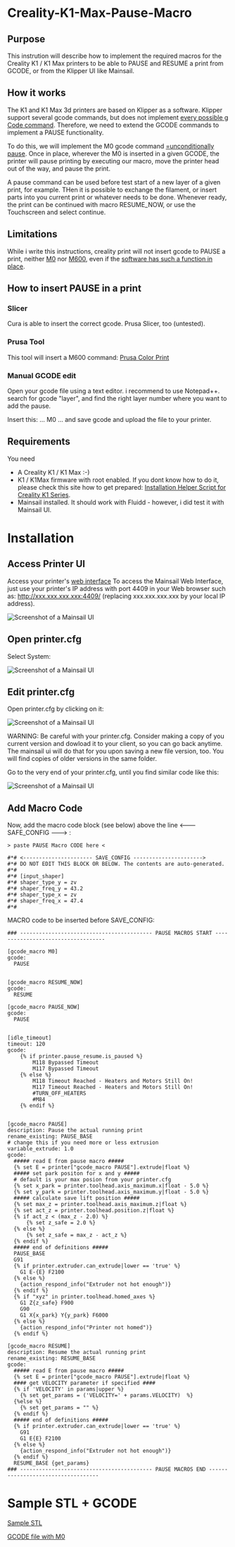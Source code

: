 # Creality-K1-Max-Pause-Macro

## Purpose
This instrution will describe how to implement the required macros for the Creality K1 / K1 Max printers to be able to PAUSE and RESUME a print from GCODE, or from the Klipper UI like Mainsail.

## How it works
The K1 and K1 Max 3d printers are based on Klipper as a software. Klipper support several gcode commands, but does not implement [every possible g Code command](https://www.klipper3d.org/G-Codes.html). Therefore, we need to extend the GCODE commands to implement a PAUSE functionality.

To do this, we will implement the M0 gcode command [=unconditionally pause](https://marlinfw.org/docs/gcode/M000-M001.html). 
Once in place, wherever the M0 is inserted in a given GCODE, the printer will pause printing by executing our macro, move the printer head out of the way, and pause the print. 

A pause command can be used before test start of a new layer of a given print, for example. THen it is possible to exchange the filament, or insert parts into you current print or whatever needs to be done. Whenever ready, the print can be continued with macro RESUME_NOW, or use the Touchscreen and select continue.

## Limitations
While i write this instructions, creality print will not insert gcode to PAUSE a print, neither [M0](https://marlinfw.org/docs/gcode/M000-M001.html) nor [M600](https://marlinfw.org/docs/gcode/M600.html), even if the [software has such a function in place](https://www.reddit.com/r/crealityk1/comments/143svlm/anyone_try_out_filament_change_with_creality_print/?rdt=53952).

## How to insert PAUSE in a print

### Slicer
Cura is able to insert the correct gcode.
Prusa Slicer, too (untested).

### Prusa Tool
This tool will insert a M600 command:
[Prusa Color Print](https://blog.prusa3d.com/color-print_3993)

### Manual GCODE edit
Open your gcode file using a text editor. i recommend to use Notepad++.
search for gcode "layer", and find the right layer number where you want to add the pause.

Insert this:
...
M0
...
and save gcode and upload the file to your printer.

## Requirements
You need
- A Creality K1 / K1 Max :-)
- K1 / K1Max firmware with root enabled. If you dont know how to do it, please check this site how to get prepared: [Installation Helper Script for Creality K1 Series](https://github.com/Guilouz/Creality-K1-and-K1-Max).
- Mainsail installed. It should work with Fluidd - however, i did test it with Mainsail UI.

# Installation

## Access Printer UI

Access your printer's [web interface](https://github.com/Guilouz/Creality-K1-and-K1-Max/wiki/Access-to-Web-Interface)
To access the Mainsail Web Interface, just use your printer's IP address with port 4409 in your Web browser such as: http://xxx.xxx.xxx.xxx:4409/ (replacing xxx.xxx.xxx.xxx by your local IP address).

![Screenshot of a Mainsail UI](mainsail_ui.png)

## Open printer.cfg

Select System:

![Screenshot of a Mainsail UI](Mainsail_machine.png)


## Edit printer.cfg

Open printer.cfg by clicking on it:

![Screenshot of a Mainsail UI](mainsail_printer.cfg.png)

WARNING: Be careful with your printer.cfg. Consider making a copy of you current version and dowload it to your client, so you can go back anytime.
The mainsail ui will do that for you upon saving a new file version, too. You will find copies of older versions in the same folder.

Go to the very end of your printer.cfg, until you find similar code like this:

![Screenshot of a Mainsail UI](mainsail_printer.cfg2.png)

## Add Macro Code

Now, add the macro code block (see below) above the line <--- SAFE_CONFIG ---> :


```
> paste PAUSE Macro CODE here <

#*# <---------------------- SAVE_CONFIG ---------------------->
#*# DO NOT EDIT THIS BLOCK OR BELOW. The contents are auto-generated.
#*#
#*# [input_shaper]
#*# shaper_type_y = zv
#*# shaper_freq_y = 43.2
#*# shaper_type_x = zv
#*# shaper_freq_x = 47.4
#*#
```


MACRO code to be inserted before SAVE_CONFIG:
```
### ------------------------------------------ PAUSE MACROS START -----------------------------------

[gcode_macro M0]
gcode:
  PAUSE


[gcode_macro RESUME_NOW]
gcode:
  RESUME

[gcode_macro PAUSE_NOW]
gcode:
  PAUSE


[idle_timeout] 
timeout: 120
gcode:
    {% if printer.pause_resume.is_paused %}
        M118 Bypassed Timeout
        M117 Bypassed Timeout
    {% else %}
        M118 Timeout Reached - Heaters and Motors Still On!
        M117 Timeout Reached - Heaters and Motors Still On!
        #TURN_OFF_HEATERS
        #M84
    {% endif %}


[gcode_macro PAUSE]
description: Pause the actual running print
rename_existing: PAUSE_BASE
# change this if you need more or less extrusion
variable_extrude: 1.0
gcode:
  ##### read E from pause macro #####
  {% set E = printer["gcode_macro PAUSE"].extrude|float %}
  ##### set park positon for x and y #####
  # default is your max posion from your printer.cfg
  {% set x_park = printer.toolhead.axis_maximum.x|float - 5.0 %}
  {% set y_park = printer.toolhead.axis_maximum.y|float - 5.0 %}
  ##### calculate save lift position #####
  {% set max_z = printer.toolhead.axis_maximum.z|float %}
  {% set act_z = printer.toolhead.position.z|float %}
  {% if act_z < (max_z - 2.0) %}
      {% set z_safe = 2.0 %}
  {% else %}
      {% set z_safe = max_z - act_z %}
  {% endif %}
  ##### end of definitions #####
  PAUSE_BASE
  G91
  {% if printer.extruder.can_extrude|lower == 'true' %}
    G1 E-{E} F2100
  {% else %}
    {action_respond_info("Extruder not hot enough")}
  {% endif %}
  {% if "xyz" in printer.toolhead.homed_axes %}
    G1 Z{z_safe} F900
    G90
    G1 X{x_park} Y{y_park} F6000
  {% else %}
    {action_respond_info("Printer not homed")}
  {% endif %} 

[gcode_macro RESUME]
description: Resume the actual running print
rename_existing: RESUME_BASE
gcode:
  ##### read E from pause macro #####
  {% set E = printer["gcode_macro PAUSE"].extrude|float %}
  #### get VELOCITY parameter if specified ####
  {% if 'VELOCITY' in params|upper %}
    {% set get_params = ('VELOCITY=' + params.VELOCITY)  %}
  {%else %}
    {% set get_params = "" %}
  {% endif %}
  ##### end of definitions #####
  {% if printer.extruder.can_extrude|lower == 'true' %}
    G91
    G1 E{E} F2100
  {% else %}
    {action_respond_info("Extruder not hot enough")}
  {% endif %}  
  RESUME_BASE {get_params}
### ------------------------------------------ PAUSE MACROS END -----------------------------------

```

# Sample STL + GCODE

[Sample STL](pause_sample_creality_print.stl)

[GCODE file with M0](pause_sample_creality_print.gcode)


